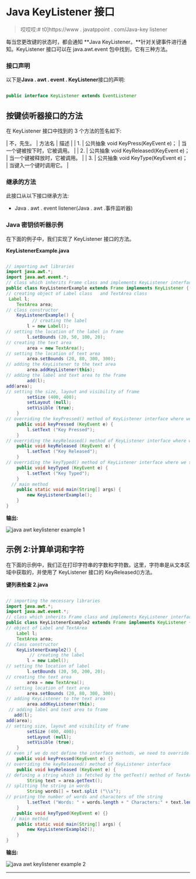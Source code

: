 # Java KeyListener 接口

> 哎哎哎:# t0]https://www . javatppoint . com/Java-key listener

每当您更改键的状态时，都会通知 **Java KeyListener。**针对关键事件进行通知。KeyListener 接口可以在 java.awt.event 包中找到，它有三种方法。

### 接口声明

以下是**Java . awt . event . KeyListener**接口的声明:

```java

public interface KeyListener extends EventListener

```

## 按键侦听器接口的方法

在 KeyListener 接口中找到的 3 个方法的签名如下:

| 不，先生。 | 方法名 | 描述 |
| 1. | 公共抽象 void KeyPress(KeyEvent e)； | 当一个键被按下时，它被调用。 |
| 2. | 公共抽象 void KeyReleased(KeyEvent e)； | 当一个键被释放时，它被调用。 |
| 3. | 公共抽象 void KeyType(KeyEvent e)； | 当键入一个键时调用它。 |

### 继承的方法

此接口从以下接口继承方法:

*   Java . awt . event listener(Java . awt .事件监听器)

### Java 密钥侦听器示例

在下面的例子中，我们实现了 KeyListener 接口的方法。

**KeyListenerExample.java**

```java

// importing awt libraries
import java.awt.*;  
import java.awt.event.*;  
// class which inherits Frame class and implements KeyListener interface
public class KeyListenerExample extends Frame implements KeyListener {  
// creating object of Label class   and TextArea class
 Label l;  
    TextArea area;  
// class constructor
    KeyListenerExample() {  
          // creating the label
        l = new Label();  
// setting the location of the label in frame
        l.setBounds (20, 50, 100, 20);  
// creating the text area
        area = new TextArea();  
// setting the location of text area 
        area.setBounds (20, 80, 300, 300);  
// adding the KeyListener to the text area
        area.addKeyListener(this);
// adding the label and text area to the frame
        add(l);
add(area);  
// setting the size, layout and visibility of frame
        setSize (400, 400);  
        setLayout (null);  
        setVisible (true);  
    }  
// overriding the keyPressed() method of KeyListener interface where we set the text of the label when key is pressed
    public void keyPressed (KeyEvent e) {  
        l.setText ("Key Pressed");  
    }  
// overriding the keyReleased() method of KeyListener interface where we set the text of the label when key is released
    public void keyReleased (KeyEvent e) {  
        l.setText ("Key Released");  
    }  
// overriding the keyTyped() method of KeyListener interface where we set the text of the label when a key is typed
    public void keyTyped (KeyEvent e) {  
        l.setText ("Key Typed");  
    }  
  // main method
    public static void main(String[] args) {  
        new KeyListenerExample();  
    }  
} 

```

**输出:**

![java awt keylistener example 1](../img/5f0ed62d567fc39df1f724f8230e2498.png)

## 示例 2:计算单词和字符

在下面的示例中，我们正在打印字符串的字数和字符数。这里，字符串是从文本区域中获取的，并使用了 KeyListener 接口的 KeyReleased()方法。

**键列表检查 2.java**

```java

// importing the necessary libraries
import java.awt.*;  
import java.awt.event.*;  
// class which inherits Frame class and implements KeyListener interface
public class KeyListenerExample2 extends Frame implements KeyListener {  
// object of Label and TextArea
    Label l;  
    TextArea area;  
// class constructor
    KeyListenerExample2() {  
         // creating the label 
        l = new Label();  
// setting the location of label
        l.setBounds (20, 50, 200, 20);  
// creating the text area
        area = new TextArea();  
// setting location of text area
        area.setBounds (20, 80, 300, 300);  
// adding KeyListener to the text area 
        area.addKeyListener(this);  
 // adding label and text area to frame
   add(l);
add(area);  
// setting size, layout and visibility of frame
        setSize (400, 400);  
        setLayout (null);  
        setVisible (true);  
    }  
// even if we do not define the interface methods, we need to override them
    public void keyPressed(KeyEvent e) {}  
// overriding the keyReleased() method of KeyListener interface 
    public void keyReleased (KeyEvent e) {  
// defining a string which is fetched by the getText() method of TextArea class
        String text = area.getText();  
// splitting the string in words
        String words[] = text.split ("\\s");  
// printing the number of words and characters of the string 
        l.setText ("Words: " + words.length + " Characters:" + text.length());  
    }  
    public void keyTyped(KeyEvent e) {}  
  // main method
    public static void main(String[] args) {  
        new KeyListenerExample2();  
    }  
}  

```

**输出:**

![java awt keylistener example 2](../img/b637cc6675ae9d12793437e9ddd3f0a8.png)

* * *